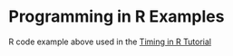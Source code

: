 # Programming in R Examples

R code example above used in the [Timing in R Tutorial](https://supergloo.com/r-programming/timing-in-r/)
 
